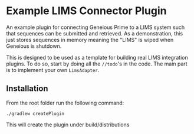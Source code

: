 # Example LIMS Connector Plugin
An example plugin for connecting Geneious Prime to a LIMS system such that sequences can be submitted and retrieved. As
a demonstration, this just stores sequences in memory meaning the "LIMS" is wiped when Geneious is shutdown.

This is designed to be used as a template for building real LIMS integration plugins. To do so, start by doing all the
`//todo`'s in the code. The main part is to implement your own `LimsAdapter`.

## Installation
From the root folder run the following command:

    ./gradlew createPlugin

This will create the plugin under build/distributions
